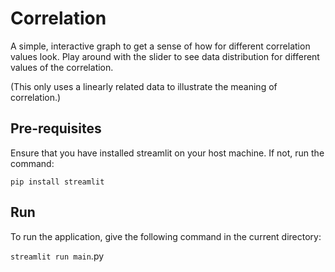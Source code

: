 # Correlation

A simple, interactive graph to get a sense of how for different correlation values look. Play around with the slider to see data distribution for different values of the correlation.

(This only uses a linearly related data to illustrate the meaning of correlation.)

## Pre-requisites

Ensure that you have installed streamlit on your host machine. If not, run the command:

`pip install streamlit`

## Run

To run the application, give the following command in the current directory:

`streamlit run main`.py

